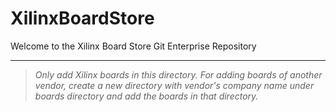 # XilinxBoardStore
Welcome to the Xilinx Board Store Git Enterprise Repository

----------

> *Only add Xilinx boards in this directory. For adding boards of another vendor, create a new directory with vendor's company name under boards directory and add the boards in that directory.*

